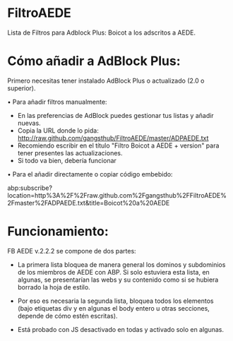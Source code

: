 FiltroAEDE
==========

Lista de Filtros para Adblock Plus: Boicot a los adscritos a AEDE.


Cómo añadir a AdBlock Plus:
====================

Primero necesitas tener instalado AdBlock Plus o actualizado (2.0 o superior).

• Para añadir filtros manualmente:

- En las preferencias de AdBlock puedes gestionar tus listas y añadir nuevas. 
- Copia la URL donde lo pida: http://raw.github.com/gangsthub/FiltroAEDE/master/ADPAEDE.txt
- Recomiendo escribir en el título "Filtro Boicot a AEDE + version" para tener presentes las actualizaciones.
- Si todo va bien, debería funcionar


• Para el añadir directamente o copiar código embebido:

abp:subscribe?location=http%3A%2F%2Fraw.github.com%2Fgangsthub%2FFiltroAEDE%2Fmaster%2FADPAEDE.txt&title=Boicot%20a%20AEDE

Funcionamiento:
====================

FB AEDE v.2.2.2 se compone de dos partes:

- La primera lista bloquea de manera general los dominos y subdominios de los miembros de AEDE con ABP. Si solo estuviera esta lista, en algunas, se presentarían las webs y su contenido como si se hubiera borrado la hoja de estilo.
- Por eso es necesaria la segunda lista, bloquea todos los elementos (bajo etiquetas div y en algunas el body entero u otras secciones, depende de cómo estén escritas).


- Está probado con JS desactivado en todas y activado solo en algunas.
